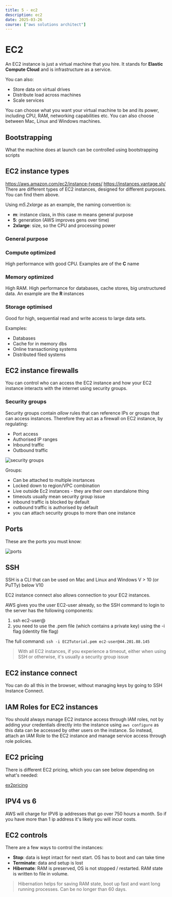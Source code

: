 ```yaml
---
title: 5 - ec2
description: ec2
date: 2025-03-26
course: ["aws solutions architect"]
---
```


# EC2

An EC2 instance is just a virtual machine that you hire. It stands for **Elastic Compute Cloud** and is infrastructure as a service.

You can also:

- Store data on virtual drives
- Distribute load across machines
- Scale services

You can choose what you want your virtual machine to be and its power, including CPU, RAM, networking capabilities etc. You can also choose between Mac, Linux and Windows machines.

## Bootstrapping

What the machine does at launch can be controlled using bootstrapping scripts

## EC2 instance types

https://aws.amazon.com/ec2/instance-types/
https://instances.vantage.sh/
There are different types of EC2 instances, designed for different purposes. You can find them above.

Using _m5.2xlarge_ as an example, the naming convention is:

- **m**: instance class, in this case m means general purpose
- **5**: generation (AWS improves gens over time)
- **2xlarge**: size, so the CPU and processing power

### General purpose

### Compute optimized

High performance with good CPU. Examples are of the **C** name

### Memory optimized

High RAM. High performance for databases, cache stores, big unstructured data. An example are the **R** instances

### Storage optimised

Good for high, sequential read and write access to large data sets.

Examples:

- Databases
- Cache for in memory dbs
- Online transactioning systems
- Distributed filed systems

## EC2 instance firewalls

You can control who can access the EC2 instance and how your EC2 instance interacts with the internet using security groups.

### Security groups

Security groups contain _allow_ rules that can reference IPs or groups that can access instances. Therefore they act as a firewall on EC2 instance, by regulating:

- Port access
- Authorised IP ranges
- Inbound traffic
- Outbound traffic

![security groups](/images/security-groups.png)

Groups:

- Can be attached to multiple insrtances
- Locked down to region/VPC combination
- Live outside Ec2 instances - they are their own standalone thing
- timeouts usually mean security group issue
- inbound traffic is blocked by default
- outbound traffic is authorised by default
- you can attach security groups to more than one instance

## Ports

These are the ports you must know:

![ports](/images/ports.png)

## SSH

SSH is a CLI that can be used on Mac and Linux and Windows V > 10 (or PuTTy) below V10

EC2 instance connect also allows connection to your EC2 instances.

AWS gives you the user EC2-user already, so the SSH command to login to the server has the following components:

1. ssh ec2-user@<YOUR-PUIBLIC-IP-ADDRESS>
2. you need to use the .pem file (which contains a private key) using the -i flag (identity file flag)

The full command: `ssh -i EC2Tutorial.pem ec2-user@44.201.88.145`

> With all EC2 instances, if you experience a timeout, either when using SSH or otherwise, it's usually a security group issue

## EC2 instance connect

You can do all this in the browser, without managing keys by going to SSH Instance Connect.

## IAM Roles for EC2 instances

You should always manage EC2 instance access through IAM roles, not by adding your credentials directly into the instance using `aws configure` as this data can be accessed by other users on the instance. So instead, attach an IAM Role to the EC2 instance and manage service access through role policies. 

## EC2 pricing

There is different EC2 pricing, which you can see below depending on what's needed:

[ex2pricing](images/ec2-pricing.png)

## IPV4 vs 6

AWS will charge for IPV6 ip addresses that go over 750 hours a month. So if you have more than 1 ip address it's likely you will incur costs. 

## EC2 controls

There are a few ways to control the instances:

- **Stop**: data is kept intact for next start. OS has to boot and can take time
- **Terminate**: data and setup is lost
- **Hibernate**: RAM is preserved, OS is not stopped / restarted. RAM state is written to file in volume. 

> Hibernation helps for saving RAM state, boot up fast and want long running processes. Can be no longer than 60 days. 
